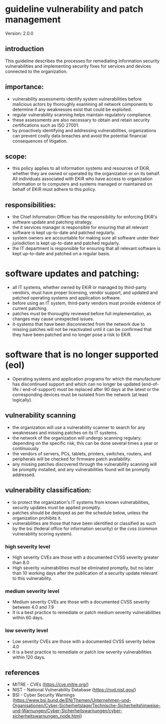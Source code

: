 # guideline vulnerability and patch management

Version: 2.0.0

## introduction
This guideline describes the processes for remediating information security vulnerabilities and implementing security fixes for services and devices connected to the organization.

## importance:
- vulnerability assessments identify system vulnerabilities before malicious actors by thoroughly examining all network components to determine if any weaknesses exist that could be exploited.
- regular vulnerability scanning helps maintain regulatory compliance.
- these assessments are also necessary to obtain and retain security certifications such as ISO 27001.
- by proactively identifying and addressing vulnerabilities, organizations can prevent costly data breaches and avoid the potential financial consequences of litigation.

## scope:
- this policy applies to all information systems and resources of EKiR, whether they are owned or operated by the organization or on its behalf. All individuals associated with EKiR who have access to organization information or to computers and systems managed or maintained on behalf of EKiR must adhere to this policy.

## responsibilities:
- the Chief Information Officer has the responsibility for enforcing EKiR's software update and patching strategy.
- the it services manager is responsible for ensuring that all relevant software is kept up-to-date and patched regularly.
- system owners are accountable for making sure all software under their jurisdiction is kept up-to-date and patched regularly.
- the IT department is responsible for ensuring that all relevant software is kept up-to-date and patched on a regular basis.

# software updates and patching:
- all IT systems, whether owned by EKiR or managed by third-party vendors, must have proper licensing, vendor support, and updated and patched operating systems and application software.
- before using an IT system, third-party vendors must provide evidence of current patching.
- patches must be thoroughly reviewed before full implementation, as changes may cause unexpected issues.
- it-systems that have been disconnected from the network due to missing patches will not be reactivated until it can be confirmed that they have been patched and no longer pose a risk to EKiR.

# software that is no longer supported (eol)
- Operating systems and application programs for which the manufacturer has discontinued support and which can no longer be updated (end-of-life / end-of-support) must be replaced after 90 days at the latest or the corresponding devices must be isolated from the network (at least logically).

## vulnerability scanning
- the organization will use a vulnerability scanner to search for any weaknesses and missing patches on its IT systems.
- the network of the organization will undergo scanning regulary. depending on the specific risk, this can be done several times a year or continuously
- the vendors of servers, PCs, tablets, printers, switches, routers, and peripherals will be checked for firmware patch availability.
- any missing patches discovered through the vulnerability scanning will be promptly installed, and any vulnerabilities found will be promptly addressed.

## vulnerability classification:
- to protect the organization's IT systems from known vulnerabilities, security updates must be applied promptly.
- patches should be deployed as per the schedule below, unless the organization prohibits it.
- vulnerabilities are those that have been identified or classified as such by the bsi (federal office for information security) or the cvss (common vulnerability scoring system).

### high severity level
- High severity CVEs are those with a documented CVSS severity greater than 8.0
- High severity vulnerabilities must be eliminated promptly, but no later than 10 working days after the publication of a security update relevant to this vulnerability.
### medium severity level
- Medium severity CVEs are those with a documented CVSS severity between 4.0 and 7.9
- It is a best practice to remediate or patch medium severity vulnerabilities within 60 days. 
### low severity level
- Low severity CVEs are those with a documented CVSS severity below 4.0
- It is a best practice to remediate or patch low severity vulnerabilities within 120 days. 

## references
- MITRE - CVEs (https://cve.mitre.org/)
- NIST - National Vulnerability Database (https://nvd.nist.gov/)
- BSI - Cyber Security Warnings (https://www.bsi.bund.de/EN/Themen/Unternehmen-und-Organisationen/Cyber-Sicherheitslage/Technische-Sicherheitshinweise-und-Warnungen/Cyber-Sicherheitswarnungen/cyber-sicherheitswarnungen_node.html)
